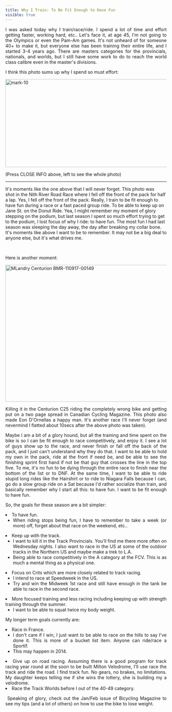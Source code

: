 ---title: Why I Train: To Be Fit Enough to Have Funvisible: true---<p style="text-align: justify;">
  I was asked today why I train/race/ride. I spend a lot of time and effort getting faster, working hard, etc.. Let's face it, at age 45, I'm not going to the Olympics or even the Pam-Am games. It's not unheard of for someone 40+ to make it, but everyone else has been training their entire life, and I started 3-4 years ago. There are masters categories for the provincials, nationals, and worlds, but I still have some work to do to reach the world class calibre even in the master's divisions.
</p>

<p style="text-align: justify;">
  I think this photo sums up why I spend so must effort:
</p>

<p style="text-align: justify;">
  <img src="images/photos/mark-10.jpg" width="640" height="275" alt="mark-10" />
</p>

<p style="text-align: justify;">
  (Press CLOSE INFO above, left to see the whole photo)&nbsp;
</p>

<hr id="system-readmore" />

It's moments like the one above that I will never forget. This photo was shot&nbsp;in the Nith River Road Race where I fell off the front of the pack for half a lap.&nbsp;Yes, I fell off the front of the pack. Really, I train to be fit enough to have fun during a race or a fast paced group ride. To be able to keep up on Jane St. on the Donut Ride. Yea, I might remember my moment of glory stepping on the podium, but last season I spent so much effort trying to get to the podium, I lost focus of why I ride: to have fun. The most fun I had last season was sleeping the day away, the day after breaking my collar bone. It's moments like above I want to be to remember. It may not be a big deal to anyone else, but it's what drives me.&nbsp;

&nbsp;

<p style="text-align: justify;">
  Here is another moment:
</p>

<p style="text-align: justify;">
  <img src="images/photos/MLandry_Centurion_BMR-110917-00149.jpg" width="640" height="428" alt="MLandry Centurion BMR-110917-00149" />
</p>

<p style="text-align: justify;">
  Killing it in the Centurion C25 riding the completely wrong bike and getting put on a two page spread in Canadian Cycling Magazine. This photo also made Eon D'Ornellas a happy man. It's another race I'll never forget (and nevermind I flatted about 10secs after the above photo was taken).
</p>

<p style="text-align: justify;">
  Maybe I am a bit of a glory hound, but all the training and time spent on the bike is so I can be fit enough to race competitively, and enjoy it. I see a lot of guys show up to the race, and never finish or fall off the back of the pack, and I just can't understand why they do that. I want to be able to hold my own in the pack, ride at the front if need be, and be able to see the finishing sprint first hand if not be that guy that crosses the line in the top five. To me, it's no fun to be dying through the entire race to finish near the bottom of the list or to DNF. At the same time, I want to be able to ride stupid long rides like the Hairshirt or to ride to Niagara Falls because I can, go do a slow group ride on a Sat because I'd rather socialize than train, and basically remember why I start all this: to have fun. I want to be fit enough to have fun.
</p>

<p style="text-align: justify;">
  So, the goals for these season are a bit simpler:
</p>

<li style="text-align: justify;">
  To have fun. <ul>
    <li style="text-align: justify;">
      When riding stops being fun, I have to remember to take a week (or more) off, forget about that race on the weekend, etc..
    </li>
  </ul>
</li>

<li style="text-align: justify;">
  Keep up with the track. <ul>
    <li style="text-align: justify;">
      I want to kill it in the Track Provincials. You'll find me there more often on Wednesday nights. I also want to race in the US at some of the outdoor tracks in the Northern US and maybe make a trek to L.A.
    </li>
    <li style="text-align: justify;">
      Being able to race competitively in the A category at the FCV. This is as much a mental thing as a physical one.
    </li>
  </ul>
</li>

<li style="text-align: justify;">
  Focus on Crits which are more closely related to track racing. <ul>
    <li style="text-align: justify;">
      I intend to race at Speedweek in the US.
    </li>
    <li style="text-align: justify;">
      Try and win the Midweek 1st race and still have enough in the tank be able to race in the second race.
    </li>
  </ul>
</li>

<li style="text-align: justify;">
  More focused training and less racing including keeping up with strength training through the summer. <ul>
    <li style="text-align: justify;">
      I want to be able to squat twice my body weight.&nbsp;
    </li>
  </ul>
</li>

<p style="text-align: justify;">
  My longer term goals currently are:
</p>

<li style="text-align: justify;">
  Race in France. <ul>
    <li style="text-align: justify;">
      I don't care if I win, I just want to be able to race on the hills to say I've done it. This is more of a bucket list item. Anyone can ride/race a Sportif.
    </li>
    <li style="text-align: justify;">
      This may happen in 2014.
    </li>
  </ul>
</li>

<li style="text-align: justify;">
  Give up on road racing. Assuming there is a good program for track racing year round at the soon to be built Milton Velodrome, I'll use race the track and ride the road. I find track fun. No gears, no brakes, no limitations. My daughter keeps telling me if she wins the lottery, she is building my a velodrome.
</li>
<li style="text-align: justify;">
  Race the Track Worlds before I out of the 40-49 category.
</li>

<p style="text-align: justify;">
  &nbsp;Speaking of glory, check out the Jan/Feb issue of Bicycling Magazine to see my tips (and a lot of others) on how to use the bike to lose weight.
</p>

<p style="text-align: justify;">
  &nbsp;
</p>